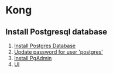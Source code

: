 # Kong

## Install Postgresql database
1. [Install Postgres Database](https://www.digitalocean.com/community/tutorials/how-to-install-postgresql-on-ubuntu-20-04-quickstart)
2. [Update password for user 'postgres'](https://chartio.com/resources/tutorials/how-to-set-the-default-user-password-in-postgresql/#:~:text=For%20most%20systems%2C%20the%20default,connect%20as%20the%20postgres%20user.&text=If%20you%20successfully%20connected%20and,the%20Changing%20the%20Password%20section.)
3. [Install PgAdmin](https://www.pgadmin.org/download/pgadmin-4-apt/)
4. [UI](https://github.com/pocketdigi/kong-admin-ui)
